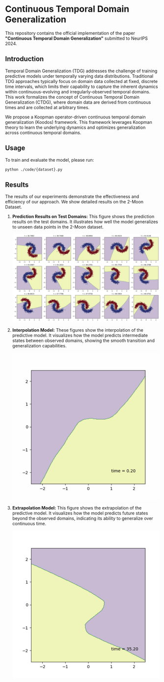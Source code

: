 # Continuous Temporal Domain Generalization

This repository contains the official implementation of the paper **"Continuous Temporal Domain Generalization"** submitted to NeurIPS 2024.

## Introduction

Temporal Domain Generalization (TDG) addresses the challenge of training predictive models under temporally varying data distributions. Traditional TDG approaches typically focus on domain data collected at fixed, discrete time intervals, which limits their capability to capture the inherent dynamics within continuous-evolving and irregularly-observed temporal domains. This work formalizes the concept of Continuous Temporal Domain Generalization (CTDG), where domain data are derived from continuous times and are collected at arbitrary times.

We propose a Koopman operator-driven continuous temporal domain generalization (Koodos) framework. This framework leverages Koopman theory to learn the underlying dynamics and optimizes generalization across continuous temporal domains.

## Usage

To train and evaluate the model, please run:
```bash
python ./code/{dataset}.py
```

## Results

The results of our experiments demonstrate the effectiveness and efficiency of our approach. We show detailed results on the 2-Moon Dataset.

1. **Prediction Results on Test Domains:**
   This figure shows the prediction results on the test domains. It illustrates how well the model generalizes to unseen data points in the 2-Moon dataset.
   
   ![Prediction Results](code/save_ODE/pred_Moons50_ODE_2405241030/figure_test_model.png)

2. **Interpolation Model:**
   These figures show the interpolation of the predictive model. It visualizes how the model predicts intermediate states between observed domains, showing the smooth transition and generalization capabilities.
   
   ![Interpolation Model Prediction over time](code/save_ODE/pred_Moons50_ODE_2405241030/figure_interpolation.gif)

3. **Extrapolation Model:**
   This figure shows the extrapolation of the predictive model. It visualizes how the model predicts future states beyond the observed domains, indicating its ability to generalize over continuous time.
   
   ![Extrapolation Model Prediction over time](code/save_ODE/pred_Moons50_ODE_2405241030/figure_extrapolation.gif)
